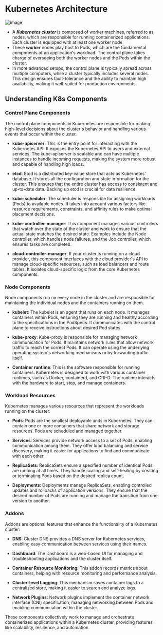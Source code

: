 # Kubernetes Architecture 

![image](https://github.com/keshavlearndevops/kube-saga/assets/134159375/604c0da9-3f6b-40b9-8d12-a2b5eb515270)

- A ***Kubernetes cluster*** is composed of worker machines, referred to as nodes, which are responsible for running containerized applications. Each cluster is equipped with at least one worker node.
- These ***worker*** nodes play host to Pods, which are the fundamental components of an application's workload. The control plane takes charge of overseeing both the worker nodes and the Pods within the cluster. 
- In more advanced setups, the control plane is typically spread across multiple computers, while a cluster typically includes several nodes. This design ensures fault-tolerance and the ability to maintain high availability, making it well-suited for production environments.

## Understanding K8s Components

### Control Plane Components

The control plane components in Kubernetes are responsible for making high-level decisions about the cluster's behavior and handling various events that occur within the cluster.

- **kube-apiserver**: This is the entry point for interacting with the Kubernetes API. It exposes the Kubernetes API to users and external services. The kube-apiserver is scalable and can have multiple instances to handle incoming requests, making the system more robust and capable of handling high loads.

- **etcd**: Etcd is a distributed key-value store that acts as Kubernetes' database. It stores all the configuration and state information for the cluster. This ensures that the entire cluster has access to consistent and up-to-date data. Backing up etcd is crucial for data resilience.

- **kube-scheduler**: The scheduler is responsible for assigning workloads (Pods) to available nodes. It takes into account various factors like resource requirements, constraints, and affinity rules to make optimal placement decisions.

- **kube-controller-manager**: This component manages various controllers that watch over the state of the cluster and work to ensure that the actual state matches the desired state. Examples include the Node controller, which handles node failures, and the Job controller, which ensures tasks are completed.

- **cloud-controller-manager**: If your cluster is running on a cloud provider, this component interfaces with the cloud provider's API to manage cloud-specific resources, such as load balancers and route tables. It isolates cloud-specific logic from the core Kubernetes components.

### Node Components

Node components run on every node in the cluster and are responsible for maintaining the individual nodes and the containers running on them.

- **kubelet**: The kubelet is an agent that runs on each node. It manages containers within Pods, ensuring they are running and healthy according to the specifications in the PodSpecs. It communicates with the control plane to receive instructions about desired Pod states.

- **kube-proxy**: Kube-proxy is responsible for managing network communication for Pods. It maintains network rules that allow network traffic to reach the correct Pods. It can operate using the underlying operating system's networking mechanisms or by forwarding traffic itself.

- **Container runtime**: This is the software responsible for running containers. Kubernetes is designed to work with various container runtimes, such as Docker, containerd, and CRI-O. The runtime interacts with the hardware to start, stop, and manage containers.

### Workload Resources

Kubernetes manages various resources that represent the workloads running on the cluster:

- **Pods**: Pods are the smallest deployable units in Kubernetes. They can contain one or more containers that share network and storage resources. Pods are scheduled and managed together.

- **Services**: Services provide network access to a set of Pods, enabling communication among them. They offer load balancing and service discovery, making it easier for applications to find and communicate with each other.

- **ReplicaSets**: ReplicaSets ensure a specified number of identical Pods are running at all times. They handle scaling and self-healing by creating or terminating Pods based on the desired replica count.

- **Deployments**: Deployments manage ReplicaSets, enabling controlled updates and rollbacks of application versions. They ensure that the desired number of Pods are running and manage the transition from one version to another.

### Addons

Addons are optional features that enhance the functionality of a Kubernetes cluster:

- **DNS**: Cluster DNS provides a DNS server for Kubernetes services, enabling easy communication between services using their names.

- **Dashboard**: The Dashboard is a web-based UI for managing and troubleshooting applications and the cluster itself.

- **Container Resource Monitoring**: This addon records metrics about containers, helping with resource monitoring and performance analysis.

- **Cluster-level Logging**: This mechanism saves container logs to a centralized store, making it easier to search and analyze logs.

- **Network Plugins**: Network plugins implement the container network interface (CNI) specification, managing networking between Pods and enabling communication within the cluster.

These components collectively work to manage and orchestrate containerized applications within a Kubernetes cluster, providing features like scalability, resilience, and automation.

